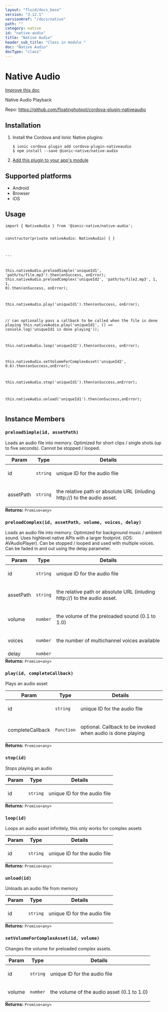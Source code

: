 ```yaml
---
layout: "fluid/docs_base"
version: "3.12.1"
versionHref: "/docs/native"
path: ""
category: native
id: "native-audio"
title: "Native Audio"
header_sub_title: "Class in module "
doc: "Native Audio"
docType: "class"
---
```


<h1 class="api-title">Native Audio</h1>

<a class="improve-v2-docs" href="http://github.com/ionic-team/ionic-native/edit/master/src/@ionic-native/plugins/native-audio/index.ts#L1">
  Improve this doc
</a>






<p>Native Audio Playback</p>


<p>Repo:
  <a href="https://github.com/floatinghotpot/cordova-plugin-nativeaudio">
    https://github.com/floatinghotpot/cordova-plugin-nativeaudio
  </a>
</p>


<h2>Installation</h2>
<ol class="installation">
  <li>Install the Cordova and Ionic Native plugins:<br>
    <pre><code class="nohighlight">$ ionic cordova plugin add cordova-plugin-nativeaudio
$ npm install --save @ionic-native/native-audio
</code></pre>
  </li>
  <li><a href="https://ionicframework.com/docs/native/#Add_Plugins_to_Your_App_Module">Add this plugin to your app's module</a></li>
</ol>



<h2>Supported platforms</h2>
<ul>
  <li>Android</li><li>Browser</li><li>iOS</li>
</ul>






<h2>Usage</h2>
<pre><code class="lang-typescript">import { NativeAudio } from &#39;@ionic-native/native-audio&#39;;

constructor(private nativeAudio: NativeAudio) { }

...

this.nativeAudio.preloadSimple(&#39;uniqueId1&#39;, &#39;path/to/file.mp3&#39;).then(onSuccess, onError);
this.nativeAudio.preloadComplex(&#39;uniqueId2&#39;, &#39;path/to/file2.mp3&#39;, 1, 1, 0).then(onSuccess, onError);

this.nativeAudio.play(&#39;uniqueId1&#39;).then(onSuccess, onError);

// can optionally pass a callback to be called when the file is done playing
this.nativeAudio.play(&#39;uniqueId1&#39;, () =&gt; console.log(&#39;uniqueId1 is done playing&#39;));

this.nativeAudio.loop(&#39;uniqueId2&#39;).then(onSuccess, onError);

this.nativeAudio.setVolumeForComplexAsset(&#39;uniqueId2&#39;, 0.6).then(onSuccess,onError);

this.nativeAudio.stop(&#39;uniqueId1&#39;).then(onSuccess,onError);

this.nativeAudio.unload(&#39;uniqueId1&#39;).then(onSuccess,onError);
</code></pre>








<h2>Instance Members</h2>
<h3><a class="anchor" name="preloadSimple" href="#preloadSimple"></a><code>preloadSimple(id,&nbsp;assetPath)</code></h3>


Loads an audio file into memory. Optimized for short clips / single shots (up to five seconds). Cannot be stopped / looped.
<table class="table param-table" style="margin:0;">
  <thead>
  <tr>
    <th>Param</th>
    <th>Type</th>
    <th>Details</th>
  </tr>
  </thead>
  <tbody>
  <tr>
    <td>
      id</td>
    <td>
      <code>string</code>
    </td>
    <td>
      <p>unique ID for the audio file</p>
</td>
  </tr>
  
  <tr>
    <td>
      assetPath</td>
    <td>
      <code>string</code>
    </td>
    <td>
      <p>the relative path or absolute URL (inluding http://) to the audio asset.</p>
</td>
  </tr>
  </tbody>
</table>

<div class="return-value" markdown="1">
  <i class="icon ion-arrow-return-left"></i>
  <b>Returns:</b> <code>Promise&lt;any&gt;</code> 
</div><h3><a class="anchor" name="preloadComplex" href="#preloadComplex"></a><code>preloadComplex(id,&nbsp;assetPath,&nbsp;volume,&nbsp;voices,&nbsp;delay)</code></h3>


Loads an audio file into memory. Optimized for background music / ambient sound. Uses highlevel native APIs with a larger footprint. (iOS: AVAudioPlayer). Can be stopped / looped and used with multiple voices. Can be faded in and out using the delay parameter.
<table class="table param-table" style="margin:0;">
  <thead>
  <tr>
    <th>Param</th>
    <th>Type</th>
    <th>Details</th>
  </tr>
  </thead>
  <tbody>
  <tr>
    <td>
      id</td>
    <td>
      <code>string</code>
    </td>
    <td>
      <p>unique ID for the audio file</p>
</td>
  </tr>
  
  <tr>
    <td>
      assetPath</td>
    <td>
      <code>string</code>
    </td>
    <td>
      <p>the relative path or absolute URL (inluding http://) to the audio asset.</p>
</td>
  </tr>
  
  <tr>
    <td>
      volume</td>
    <td>
      <code>number</code>
    </td>
    <td>
      <p>the volume of the preloaded sound (0.1 to 1.0)</p>
</td>
  </tr>
  
  <tr>
    <td>
      voices</td>
    <td>
      <code>number</code>
    </td>
    <td>
      <p>the number of multichannel voices available</p>
</td>
  </tr>
  
  <tr>
    <td>
      delay</td>
    <td>
      <code>number</code>
    </td>
    <td>
      </td>
  </tr>
  </tbody>
</table>

<div class="return-value" markdown="1">
  <i class="icon ion-arrow-return-left"></i>
  <b>Returns:</b> <code>Promise&lt;any&gt;</code> 
</div><h3><a class="anchor" name="play" href="#play"></a><code>play(id,&nbsp;completeCallback)</code></h3>




Plays an audio asset
<table class="table param-table" style="margin:0;">
  <thead>
  <tr>
    <th>Param</th>
    <th>Type</th>
    <th>Details</th>
  </tr>
  </thead>
  <tbody>
  <tr>
    <td>
      id</td>
    <td>
      <code>string</code>
    </td>
    <td>
      <p>unique ID for the audio file</p>
</td>
  </tr>
  
  <tr>
    <td>
      completeCallback</td>
    <td>
      <code>Function</code>
    </td>
    <td>
      <p>optional. Callback to be invoked when audio is done playing</p>
</td>
  </tr>
  </tbody>
</table>

<div class="return-value" markdown="1">
  <i class="icon ion-arrow-return-left"></i>
  <b>Returns:</b> <code>Promise&lt;any&gt;</code> 
</div><h3><a class="anchor" name="stop" href="#stop"></a><code>stop(id)</code></h3>


Stops playing an audio
<table class="table param-table" style="margin:0;">
  <thead>
  <tr>
    <th>Param</th>
    <th>Type</th>
    <th>Details</th>
  </tr>
  </thead>
  <tbody>
  <tr>
    <td>
      id</td>
    <td>
      <code>string</code>
    </td>
    <td>
      <p>unique ID for the audio file</p>
</td>
  </tr>
  </tbody>
</table>

<div class="return-value" markdown="1">
  <i class="icon ion-arrow-return-left"></i>
  <b>Returns:</b> <code>Promise&lt;any&gt;</code> 
</div><h3><a class="anchor" name="loop" href="#loop"></a><code>loop(id)</code></h3>


Loops an audio asset infinitely, this only works for complex assets
<table class="table param-table" style="margin:0;">
  <thead>
  <tr>
    <th>Param</th>
    <th>Type</th>
    <th>Details</th>
  </tr>
  </thead>
  <tbody>
  <tr>
    <td>
      id</td>
    <td>
      <code>string</code>
    </td>
    <td>
      <p>unique ID for the audio file</p>
</td>
  </tr>
  </tbody>
</table>

<div class="return-value" markdown="1">
  <i class="icon ion-arrow-return-left"></i>
  <b>Returns:</b> <code>Promise&lt;any&gt;</code> 
</div><h3><a class="anchor" name="unload" href="#unload"></a><code>unload(id)</code></h3>


Unloads an audio file from memory
<table class="table param-table" style="margin:0;">
  <thead>
  <tr>
    <th>Param</th>
    <th>Type</th>
    <th>Details</th>
  </tr>
  </thead>
  <tbody>
  <tr>
    <td>
      id</td>
    <td>
      <code>string</code>
    </td>
    <td>
      <p>unique ID for the audio file</p>
</td>
  </tr>
  </tbody>
</table>

<div class="return-value" markdown="1">
  <i class="icon ion-arrow-return-left"></i>
  <b>Returns:</b> <code>Promise&lt;any&gt;</code> 
</div><h3><a class="anchor" name="setVolumeForComplexAsset" href="#setVolumeForComplexAsset"></a><code>setVolumeForComplexAsset(id,&nbsp;volume)</code></h3>


Changes the volume for preloaded complex assets.
<table class="table param-table" style="margin:0;">
  <thead>
  <tr>
    <th>Param</th>
    <th>Type</th>
    <th>Details</th>
  </tr>
  </thead>
  <tbody>
  <tr>
    <td>
      id</td>
    <td>
      <code>string</code>
    </td>
    <td>
      <p>unique ID for the audio file</p>
</td>
  </tr>
  
  <tr>
    <td>
      volume</td>
    <td>
      <code>number</code>
    </td>
    <td>
      <p>the volume of the audio asset (0.1 to 1.0)</p>
</td>
  </tr>
  </tbody>
</table>

<div class="return-value" markdown="1">
  <i class="icon ion-arrow-return-left"></i>
  <b>Returns:</b> <code>Promise&lt;any&gt;</code> 
</div>






